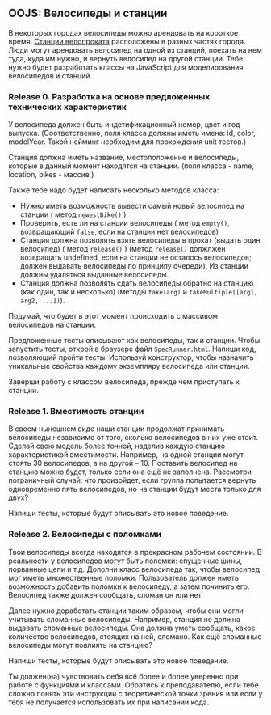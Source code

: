 ## OOJS:  Велосипеды и станции

В некоторых городах велосипеды можно арендовать на короткое время. [Станции велопроката](https://www.google.com/search?q=bike+rental+stations&espv=2&biw=1366&bih=647&tbm=isch&tbo=u&source=univ&sa=X&ved=0ahUKEwjhuaOwsf3LAhUFOiYKHQOZCkwQsAQIGw) расположены в разных частях города. Люди могут арендовать велосипед на одной из станций, поехать на нем туда, куда им нужно, и вернуть велосипед на другой станции. Тебе нужно будет разработать классы на JavaScript для моделирования велосипедов и станций.


### Release 0. Разработка на основе предложенных технических характеристик

У велосипеда должен быть индетификационный номер, цвет и год выпуска. (Cоответственно, поля класса должны иметь имена: id, color, modelYear. Такой нейминг необходим для прохождения unit тестов.)

Станция должна иметь название, местоположение и велосипеды, которые в данный момент находятся на станции.
(поля класса - name, location, bikes - массив )

Также тебе надо будет написать несколько методов класса:
- Нужно иметь возможность вывести самый новый велосипед на станции ( метод `newestBike()` )
- Проверить, есть ли на станции велосипеды ( метод `empty()`, возвращающий `false`, если на станции нет велосипедов)
- Станция должна позволять взять велосипеды в прокат (выдать один велосипед) ( метод `release()` )
  (метод `release()` должлжен возвращать undefined, если на станции не осталось велосипедов; должен выдавать велосипеды по принципу очереди). Из станции должны удаляться выданные велосипеды.
- Станция должна позволять сдать велосипеды обратно на станцию (как один, так и несколько) (методы `take(arg)` и `takeMultiple([arg1, arg2, ...])`). 
  
Подумай, что будет в этот момент происходить с массивом велосипедов на станции.

Предложенные тесты описывают как велосипеды, так и станции. Чтобы запустить тесты, открой в браузере файл `SpecRunner.html`.  Напиши код, позволяющий пройти тесты. Используй конструктор, чтобы назначить уникальные свойства каждому экземпляру велосипеда или станции. 

Заверши работу с классом велосипеда, прежде чем приступать к станции.

### Release 1. Вместимость станции
В своем нынешнем виде наши станции продолжат принимать велосипеды независимо от того, сколько велосипедов в них уже стоит. Сделай свою модель более точной, наделив каждую станцию характеристикой вместимости. Например, на одной станции могут стоять 30 велосипедов, а на другой – 10. Поставить велосипед на станцию можно будет, только если она ещё не заполнена. Рассмотри пограничный случай: что произойдет, если группа попытается вернуть одновременно пять велосипедов, но на станции будут места только для двух?

Напиши тесты, которые будут описывать это новое поведение.

### Release 2. Велосипеды с поломками
Твои велосипеды всегда находятся в прекрасном рабочем состоянии. В реальности у велосипедов могут быть поломки: спущенные шины, порванные цепи и т.д. Дополни класс велосипеда так, чтобы велосипед мог иметь множественные поломки. Пользователь должен иметь возможность добавить поломки к велосипеду, а затем починить его. Велосипед также должен сообщать, сломан он или нет.

Далее нужно доработать станции таким образом, чтобы они могли учитывать сломанные велосипеды. Например, станция не должна выдавать сломанные велосипеды. Она должна уметь сообщать, какое количество велосипедов, стоящих на ней, сломано. Как ещё сломанные велосипеды могут повлиять на станцию?

Напиши тесты, которые будут описывать это новое поведение.


Ты должен(на) чувствовать себя всё более и более уверенно при работе с функциями и классами. Обратись к преподавателю, если тебе сложно понять эти инструкции с теоретической точки зрения или если у тебя не получается использовать их при написании кода.

[изображение станции]: https://www.google.com/search?q=bike+rental+stations&espv=2&biw=1366&bih=647&tbm=isch&tbo=u&source=univ&sa=X&ved=0ahUKEwjhuaOwsf3LAhUFOiYKHQOZCkwQsAQIGw
[Error]: https://developer.mozilla.org/en-US/docs/Web/JavaScript/Reference/Global_Objects/Error

